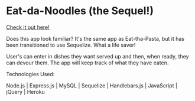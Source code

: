 # Eat-da-Noodles (the Sequel!)

[Check it out here!](https://protected-woodland-96587.herokuapp.com/)

Does this app look familiar? It's the same app as Eat-tha-Pasta, but it has been transitioned to use Sequelize. What a life saver!

User's can enter in dishes they want served up and then, when ready, they can devour them. The app will keep track of what they have eaten.


Technologies Used:

Node.js | Express.js | MySQL | Sequelize | Handlebars.js | JavaScript | jQuery | Heroku
